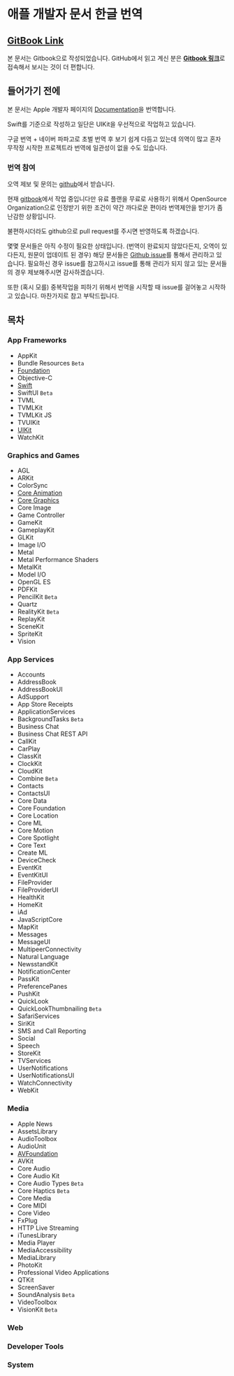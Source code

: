 # 애플 개발자 문서 한글 번역

## [GitBook Link](https://melod-it.gitbook.io/sagwa/)

본 문서는 Gitbook으로 작성되었습니다. GitHub에서 읽고 계신 분은 [**Gitbook 링크**](https://melod-it.gitbook.io/sagwa/)로 접속해서 보시는 것이 더 편합니다.

## 들어가기 전에

본 문서는 Apple 개발자 페이지의 [Documentation](https://developer.apple.com/documentation/)을 번역합니다.

Swift를 기준으로 작성하고 일단은 UIKit을 우선적으로 작업하고 있습니다.

구글 번역 + 네이버 파파고로 초벌 번역 후 보기 쉽게 다듬고 있는데 의역이 많고 혼자 무작정 시작한 프로젝트라 번역에 일관성이 없을 수도 있습니다.

### 번역 참여

오역 제보 및 문의는 [github](https://github.com/ESnark/sagwa)에서 받습니다.

현재 [gitbook](https://www.gitbook.com/)에서 작업 중입니다만 유료 플랜을 무료로 사용하기 위해서 OpenSource Organization으로 인정받기 위한 조건이 약간 까다로운 편이라 번역제안을 받기가 좀 난감한 상황입니다.

불편하시더라도 github으로 pull request를 주시면 반영하도록 하겠습니다.

몇몇 문서들은 아직 수정이 필요한 상태입니다. \(번역이 완료되지 않았다든지, 오역이 있다든지, 원문이 업데이트 된 경우\) 해당 문서들은 [Github issue](https://github.com/ESnark/sagwa/issues)를 통해서 관리하고 있습니다. 필요하신 경우 issue를 참고하시고 issue를 통해 관리가 되지 않고 있는 문서들의 경우 제보해주시면 감사하겠습니다.

또한 \(혹시 모를\) 중복작업을 피하기 위해서 번역을 시작할 때 issue를 걸어놓고 시작하고 있습니다. 마찬가지로 참고 부탁드립니다.

## 목차

### App Frameworks

* AppKit
* Bundle Resources `Beta`
* [Foundation](app-frameworks/foundation/)
* Objective-C
* [Swift](app-frameworks/swift/)
* SwiftUI `Beta`
* TVML
* TVMLKit
* TVMLKit JS
* TVUIKit
* [UIKit](app-frameworks/uikit/)
* WatchKit

### Graphics and Games

* AGL
* ARKit
* ColorSync
* [Core Animation](graphics-and-games/core-animation/)
* [Core Graphics](graphics-and-games/core-graphics/)
* Core Image
* Game Controller
* GameKit
* GameplayKit
* GLKit
* Image I/O
* Metal
* Metal Performance Shaders
* MetalKit
* Model I/O
* OpenGL ES
* PDFKit
* PencilKit `Beta`
* Quartz
* RealityKit `Beta`
* ReplayKit
* SceneKit
* SpriteKit
* Vision

### App Services

* Accounts
* AddressBook
* AddressBookUI
* AdSupport
* App Store Receipts
* ApplicationServices
* BackgroundTasks `Beta`
* Business Chat
* Business Chat REST API
* CallKit
* CarPlay
* ClassKit
* ClockKit
* CloudKit
* Combine `Beta`
* Contacts
* ContactsUI
* Core Data
* Core Foundation
* Core Location
* Core ML
* Core Motion
* Core Spotlight
* Core Text
* Create ML
* DeviceCheck
* EventKit
* EventKitUI
* FileProvider
* FileProviderUI
* HealthKit
* HomeKit
* iAd
* JavaScriptCore
* MapKit
* Messages
* MessageUI
* MultipeerConnectivity
* Natural Language
* NewsstandKit
* NotificationCenter
* PassKit
* PreferencePanes
* PushKit
* QuickLook
* QuickLookThumbnailing `Beta`
* SafariServices
* SiriKit
* SMS and Call Reporting
* Social
* Speech
* StoreKit
* TVServices
* UserNotifications
* UserNotificationsUI
* WatchConnectivity
* WebKit

### Media

* Apple News
* AssetsLibrary
* AudioToolbox
* AudioUnit
* [AVFoundation](media/avfoundation/)
* AVKit
* Core Audio
* Core Audio Kit
* Core Audio Types `Beta`
* Core Haptics `Beta`
* Core Media
* Core MIDI
* Core Video
* FxPlug
* HTTP Live Streaming
* iTunesLibrary
* Media Player
* MediaAccessibility
* MediaLibrary
* PhotoKit
* Professional Video Applications
* QTKit
* ScreenSaver
* SoundAnalysis `Beta`
* VideoToolbox
* VisionKit `Beta`

### Web

### Developer Tools

### System

